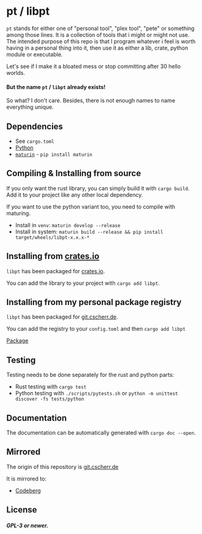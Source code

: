# pt / libpt

`pt` stands for either one of "personal tool", "plex tool", "pete" or something among those lines.
It is a collection of tools that i might or might not use. The intended purpose of this repo is that
I program whatever i feel is worth having in a personal thing into it, then use it as either a lib,
crate, python module or executable.

Let's see if I make it a bloated mess or stop committing after 30 hello worlds.

#### But the name `pt` / `libpt` already exists!
So what? I don't care. Besides, there is not enough names to name everything unique.

## Dependencies
- See `cargo.toml`
- [Python](https://www.python.org/)
- [`maturin`](https://maturin.rs) - `pip install maturin`

## Compiling & Installing from source
If you only want the rust library, you can simply build it with `cargo build`. Add it to your
project like any other local dependency.

If you want to use the python variant too, you need to compile with maturing.

- Install in `venv`: `maturin develop --release`
- Install in system: `maturin build --release && pip install target/wheels/libpt-x.x.x-*`

## Installing from [crates.io](https://crates.io)
`libpt` has been packaged for [crates.io](https://crates.io/crates/libpt).

You can add the library to your project with `cargo add libpt`.

## Installing from my personal package registry
`libpt` has been packaged for [git.cscherr.de](https://git.cscherr.de).

You can add the registry to your `config.toml` and then `cargo add libpt`

[Package](https://git.cscherr.de/PlexSheep/-/packages/cargo/libpt/)

## Testing
Testing needs to be done separately for the rust and python parts:

- Rust testing with `cargo test`
- Python testing with `./scripts/pytests.sh` or `python -m unittest discover -fs tests/python`

## Documentation
The documentation can be automatically generated with `cargo doc --open`.

## Mirrored
The origin of this repository is [git.cscherr.de](https://git.cscherr.de/PlexSheep/pt)

It is mirrored to:
- [Codeberg](https://codeberg.org/PlexSheep/pt)


## License
##### GPL-3 or newer.
